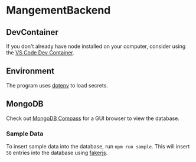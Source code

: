 # MangementBackend

## DevContainer

If you don't already have node installed on your computer, consider using the [VS Code Dev Container](https://code.visualstudio.com/docs/devcontainers/containers).

## Environment

The program uses [dotenv](https://github.com/motdotla/dotenv) to load secrets.

## MongoDB

Check out [MongoDB Compass](https://www.mongodb.com/try/download/compass) for a GUI browser to view the database.

### Sample Data

To insert sample data into the database, run `npm run sample`. This will insert `50` entries into the database using [fakerjs](https://fakerjs.dev/guide/).
